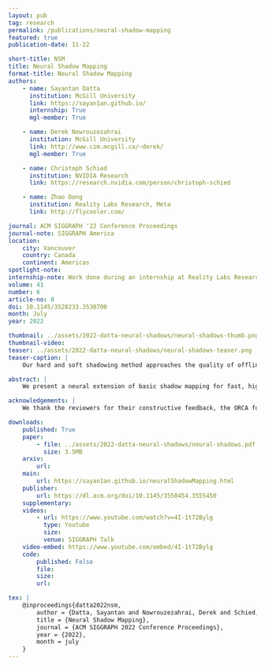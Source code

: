 ```yaml
---
layout: pub
tag: research
permalink: /publications/neural-shadow-mapping
featured: true
publication-date: 11-22

short-title: NSM
title: Neural Shadow Mapping
format-title: Neural Shadow Mapping
authors:
    - name: Sayantan Datta
      institution: McGill University
      link: https://sayan1an.github.io/
      internship: True
      mgl-member: True

    - name: Derek Nowrouzezahrai
      institution: McGill University
      link: http://www.cim.mcgill.ca/~derek/
      mgl-member: True

    - name: Christoph Schied
      institution: NVIDIA Research
      link: https://research.nvidia.com/person/christoph-schied

    - name: Zhao Dong
      institution: Reality Labs Research, Meta
      link: http://flycooler.com/

journal: ACM SIGGRAPH '22 Conference Proceedings
journal-note: SIGGRAPH America
location:
    city: Vancouver
    country: Canada
    continent: Americas
spotlight-note:
internship-note: Work done during an internship at Reality Labs Research, Meta <i class="bi bi-meta"></i>
volume: 41
number: 6
article-no: 8
doi: 10.1145/3528233.3530700
month: July
year: 2022

thumbnail: ../assets/2022-datta-neural-shadows/neural-shadows-thumb.png
thumbnail-video:
teaser: ../assets/2022-datta-neural-shadows/neural-shadows-teaser.png
teaser-caption: |
    Our hard and soft shadowing method approaches the quality of offline ray tracing whilst striking a favorable position on the performance-accuracy spectrum. On the high-performance end, we produce higher quality results than <em>n</em>×<em>n</em> Moment Shadow Maps (MSM-<em>n</em>). We require only vanilla shadow mapping inputs to generate visual (and temporal) results that approach ray-traced reference, surpassing more costly denoised interactive ray-traced methods.

abstract: |
    We present a neural extension of basic shadow mapping for fast, high quality hard and soft shadows. We compare favorably to fast pre-filtering shadow mapping, all while producing visual results on par with ray traced hard and soft shadows. We show that combining memory bandwidth-aware architecture specialization and careful temporal-window training leads to a fast, compact and easy-to-train neural shadowing method. Our technique is memory bandwidth conscious, eliminates the need for post-process temporal anti-aliasing or denoising, and supports scenes with dynamic view, emitters and geometry while remaining robust to unseen objects.

acknowledgements: |
    We thank the reviewers for their constructive feedback, the ORCA for the Amazon Lumberyard Bistro model, the Stanford CG Lab for the Bunny, Buddha, and Dragon models, Marko Dabrovic for the Sponza model and Morgan McGuire for the Bistro, Conference and Living Room models. This work was done when Sayantan was an intern at Meta Reality Labs Research. While at McGill University, he was also supported by a Ph.D. scholarship from the <em>Fonds de recherche du Québec – Nature et Technologies (FRQNT)</em>.

downloads:
    published: True
    paper:
        - file: ../assets/2022-datta-neural-shadows/neural-shadows.pdf
          size: 3.5MB
    arxiv:
        url:
    main:
        url: https://sayan1an.github.io/neuralShadowMapping.html
    publisher:
        url: https://dl.acm.org/doi/10.1145/3550454.3555450
    supplementary:
    videos:
        - url: https://www.youtube.com/watch?v=4I-1t72Bylg
          type: Youtube
          size:
          venue: SIGGRAPH Talk
    video-embed: https://www.youtube.com/embed/4I-1t72Bylg
    code:
        published: False
        file:
        size:
        url:

tex: |
    @inproceedings{datta2022nsm,
        author = {Datta, Sayantan and Nowrouzezahrai, Derek and Schied, Christoph and Dong, Zhao},
        title = {Neural Shadow Mapping},
        journal = {ACM SIGGRAPH 2022 Conference Proceedings},
        year = {2022},
        month = july
    }
---
```

